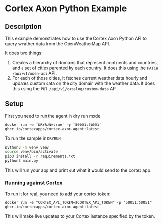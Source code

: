 # Cortex Axon Python Example

## Description

This example demonstrates how to use the Cortex Axon Python API to query weather data from the OpenWeatherMap API.

It does two things:

1. Creates a hierarchy of domains that represent continents and countries, and a set of cities parented by each country. It does this using the `PATCH /api/v1/open-api` API.
2. For each of those cities, it fetches current weather data hourly and updates custom data on the city domain with the weather data. It does this using the `PUT /api/v1/catalog/custom-data` API.

## Setup

First you need to run the agent in dry run mode

```
docker run -e "DRYRUN=true" -p "50051:50051" ghcr.io/cortexapps/cortex-axon-agent:latest
```

To run the sample in `DRYRUN`

```bash
python3 -m venv venv
source venv/bin/activate
pip3 install -r requirements.txt
python3 main.py
```

This will run your app and print out what it would send to the cortex app.

### Running against Cortex

To run it for real, you need to add your cortex token:

```
docker run -e "CORTEX_API_TOKEN=$CORTEX_API_TOKEN" -p "50051:50051" ghcr.io/cortexapps/cortex-axon-agent:latest
```

This will make live updates to your Cortex instance specified by the token.